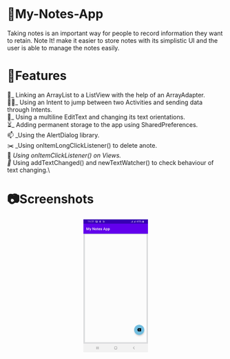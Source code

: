 # 📗My-Notes-App
Taking notes is an important way for people to record information they want to retain. Note It! make it easier to store notes with its simplistic UI and the user is able to manage the notes easily.

# 📲Features

🔗_ Linking an ArrayList to a ListView with the help of an ArrayAdapter.\
🏃🏻_ Using an Intent to jump between two Activities and sending data through Intents.\
📑_ Using a multiline EditText and changing its text orientations.\
⏳_ Adding permanent storage to the app using SharedPreferences.\
📫 _Using the AlertDialog library.\
✂️ _Using onItemLongClickListener() to delete anote.\
📱 _Using onItemClickListener() on Views.\
📃_ Using addTextChanged() and newTextWatcher() to check behaviour of text changing.\

# 📷Screenshots

<div align="center">
    <img src="/images/a.jpg" width="150px"</img> 
</div>
